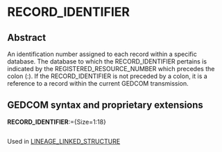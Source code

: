 ﻿# RECORD_IDENTIFIER
## Abstract
An identification number assigned to each record within a specific database. The database to which the
RECORD_IDENTIFIER pertains is indicated by the REGISTERED_RESOURCE_NUMBER which
precedes the colon (:). If the RECORD_IDENTIFIER is not preceded by a colon, it is a reference to a
record within the current GEDCOM transmission.


## GEDCOM syntax and proprietary extensions

**RECORD_IDENTIFIER**:={Size=1:18}
<pre>
</pre>
Used in <a href=Ged.LINEAGE_LINKED_STRUCTURE.md>LINEAGE_LINKED_STRUCTURE</a><br />